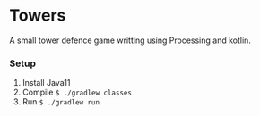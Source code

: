# Towers

A small tower defence game writting using Processing and kotlin.

### Setup

1. Install Java11
2. Compile `$ ./gradlew classes`
3. Run `$ ./gradlew run`
